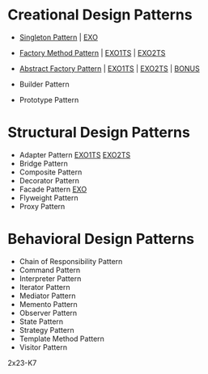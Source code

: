 # Creational Design Patterns

- [Singleton Pattern](/ressource/skeleton/index.md) | [EXO](/exo/creational/singleton/index.ts)

- [Factory Method Pattern](/ressource/factoryMethod/index.md) | [EXO1TS](/exo/creational/factoryMethod/1/index.ts) | [EXO2TS](/exo/creational/factoryMethod/2/index.ts)

- [Abstract Factory Pattern](/ressource/abstractFactory/index.md) | [EXO1TS](/exo/creational/abstractFactory/1/index.ts) | [EXO2TS](/exo/creational/abstractFactory/2/index.ts) | [BONUS](/exo/creational/abstractFactory/2/bonus.ts)

- Builder Pattern
- Prototype Pattern
# Structural Design Patterns
- Adapter Pattern [EXO1TS](/exo/structural/adapter/1/index.ts) [EXO2TS](/exo/structural/adapter/2/index.ts)
- Bridge Pattern
- Composite Pattern
- Decorator Pattern
- Facade Pattern [EXO](/exo/structural/facade/index.ts)
- Flyweight Pattern
- Proxy Pattern
# Behavioral Design Patterns
- Chain of Responsibility Pattern
- Command Pattern
- Interpreter Pattern
- Iterator Pattern
- Mediator Pattern
- Memento Pattern
- Observer Pattern
- State Pattern
- Strategy Pattern
- Template Method Pattern
- Visitor Pattern

2x23-K7